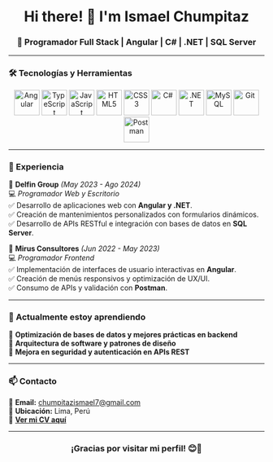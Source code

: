 <h1 align="center">Hi there! 👋 I'm Ismael Chumpitaz</h1>
<h3 align="center">🚀 Programador Full Stack | Angular | C# | .NET | SQL Server</h3>

---

### 🛠 Tecnologías y Herramientas  

<div align="center">
  <img src="https://cdn.jsdelivr.net/gh/devicons/devicon/icons/angularjs/angularjs-original.svg" alt="Angular" width="50px"/>
  <img src="https://cdn.jsdelivr.net/gh/devicons/devicon/icons/typescript/typescript-original.svg" alt="TypeScript" width="50px"/>
  <img src="https://cdn.jsdelivr.net/gh/devicons/devicon/icons/javascript/javascript-original.svg" alt="JavaScript" width="50px"/>
  <img src="https://cdn.jsdelivr.net/gh/devicons/devicon/icons/html5/html5-original.svg" alt="HTML5" width="50px"/>
  <img src="https://cdn.jsdelivr.net/gh/devicons/devicon/icons/css3/css3-original.svg" alt="CSS3" width="50px"/>
  <img src="https://cdn.jsdelivr.net/gh/devicons/devicon/icons/csharp/csharp-original.svg" alt="C#" width="50px"/>
  <img src="https://cdn.jsdelivr.net/gh/devicons/devicon/icons/dot-net/dot-net-original.svg" alt=".NET" width="50px"/>
  <img src="https://cdn.jsdelivr.net/gh/devicons/devicon/icons/mysql/mysql-original.svg" alt="MySQL" width="50px"/>
  <img src="https://cdn.jsdelivr.net/gh/devicons/devicon/icons/git/git-original.svg" alt="Git" width="50px"/>
  <img src="https://cdn.jsdelivr.net/gh/devicons/devicon/icons/postman/postman-original.svg" alt="Postman" width="50px"/>
</div>

---

### 📌 Experiencia  

🔹 **Delfin Group** *(May 2023 - Ago 2024)*  
💻 *Programador Web y Escritorio*  
✅ Desarrollo de aplicaciones web con **Angular y .NET**.  
✅ Creación de mantenimientos personalizados con formularios dinámicos.  
✅ Desarrollo de APIs RESTful e integración con bases de datos en **SQL Server**.  

🔹 **Mirus Consultores** *(Jun 2022 - May 2023)*  
💻 *Programador Frontend*  
✅ Implementación de interfaces de usuario interactivas en **Angular**.  
✅ Creación de menús responsivos y optimización de UX/UI.  
✅ Consumo de APIs y validación con **Postman**.  

---

### 🌱 Actualmente estoy aprendiendo  
📌 **Optimización de bases de datos y mejores prácticas en backend**  
📌 **Arquitectura de software y patrones de diseño**  
📌 **Mejora en seguridad y autenticación en APIs REST**  

---

### 📫 Contacto  
📧 **Email:** [chumpitazismael7@gmail.com](mailto:chumpitazismael7@gmail.com)  
📍 **Ubicación:** Lima, Perú  
📄 **[Ver mi CV aquí](./IsmaelCHT%20CV.pdf)**  

---

<h3 align="center">¡Gracias por visitar mi perfil! 😊🚀</h3>
